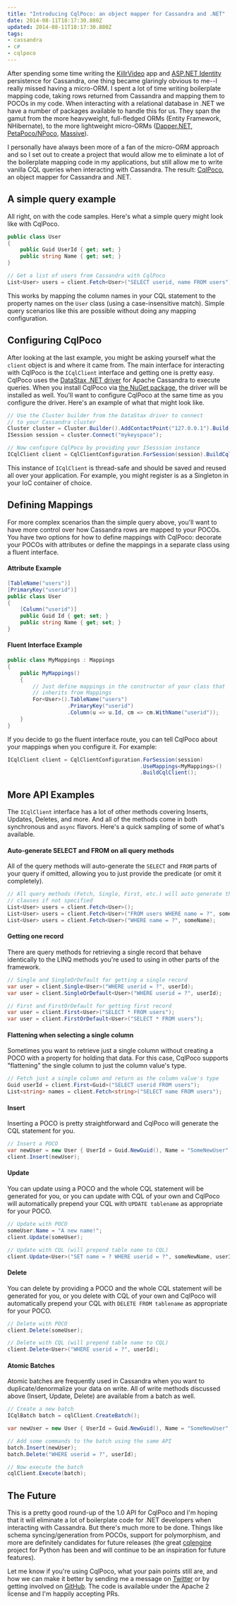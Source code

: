 ```yaml
---
title: "Introducing CqlPoco: an object mapper for Cassandra and .NET"
date: 2014-08-11T18:17:30.880Z
updated: 2014-08-11T18:17:30.880Z
tags:
- cassandra
- c#
- cqlpoco
---
```

After spending some time writing the [KillrVideo](https://github.com/LukeTillman/killrvideo-csharp) app and [ASP.NET
Identity](https://github.com/joshuadeanhall/AspNet.Identity.Cassandra) persistence for Cassandra, one thing became
glaringly obvious to me--I really missed having a micro-ORM.  I spent a lot of time writing boilerplate mapping code,
taking rows returned from Cassandra and mapping them to POCOs in my code.  When interacting with a relational database
in .NET we have a number of packages available to handle this for us.  They span the gamut from the more heavyweight,
full-fledged ORMs (Entity Framework, NHibernate), to the more lightweight micro-ORMs
([Dapper.NET](https://github.com/StackExchange/dapper-dot-net), [PetaPoco/NPoco](https://github.com/schotime/NPoco),
[Massive](https://github.com/robconery/massive)).

I personally have always been more of a fan of the micro-ORM approach and so I set out to create a project that would
allow me to eliminate a lot of the boilerplate mapping code in my applications, but still allow me to write vanilla CQL
queries when interacting with Cassandra.  The result:  [CqlPoco](https://github.com/LukeTillman/cqlpoco), an object
mapper for Cassandra and .NET.

## A simple query example
All right, on with the code samples.  Here's what a simple query might look like with CqlPoco.

```csharp
public class User
{
    public Guid UserId { get; set; }
    public string Name { get; set; }
}

// Get a list of users from Cassandra with CqlPoco
List<User> users = client.Fetch<User>("SELECT userid, name FROM users");
```
This works by mapping the column names in your CQL statement to the property names on the `User` class (using a
case-insensitive match).  Simple query scenarios like this are possible without doing any mapping configuration.

## Configuring CqlPoco
After looking at the last example, you might be asking yourself what the `client` object is and where it came from.  The
main interface for interacting with CqlPoco is the `ICqlClient` interface and getting one is pretty easy.  CqlPoco uses
the [DataStax .NET driver](https://github.com/datastax/csharp-driver) for Apache Cassandra to execute queries.  When you
install CqlPoco via [the NuGet package](https://www.nuget.org/packages/CqlPoco/), the driver will be installed as well.
You'll want to configure CqlPoco at the same time as you configure the driver.  Here's an example of what that might
look like.

```csharp
// Use the Cluster builder from the DataStax driver to connect 
// to your Cassandra cluster
Cluster cluster = Cluster.Builder().AddContactPoint("127.0.0.1").Build();
ISession session = cluster.Connect("mykeyspace");

// Now configure CqlPoco by providing your ISesssion instance
ICqlClient client = CqlClientConfiguration.ForSession(session).BuildCqlClient();
```
This instance of `ICqlClient` is thread-safe and should be saved and reused all over your application.  For example, you
might register is as a Singleton in your IoC container of choice.

## Defining Mappings
For more complex scenarios than the simple query above, you'll want to have more control over how Cassandra rows are
mapped to your POCOs.  You have two options for how to define mappings with CqlPoco: decorate your POCOs with attributes
or define the mappings in a separate class using a fluent interface.

#### Attribute Example
```csharp
[TableName("users")]
[PrimaryKey("userid")]
public class User
{
    [Column("userid")]
    public Guid Id { get; set; }
    public string Name { get; set; }
}
```
#### Fluent Interface Example
```csharp
public class MyMappings : Mappings
{
    public MyMappings()
    {
        // Just define mappings in the constructor of your class that
        // inherits from Mappings
        For<User>().TableName("users")
                   .PrimaryKey("userid")
                   .Column(u => u.Id, cm => cm.WithName("userid"));
    }
}
```
If you decide to go the fluent interface route, you can tell CqlPoco about your mappings when you configure it.  For
example:
```csharp
ICqlClient client = CqlClientConfiguration.ForSession(session)
                                          .UseMappings<MyMappings>()
                                          .BuildCqlClient();
```

## More API Examples
The `ICqlClient` interface has a lot of other methods covering Inserts, Updates, Deletes, and more.  And all of the
methods come in both synchronous and `async` flavors.  Here's a quick sampling of some of what's available.

#### Auto-generate SELECT and FROM on all query methods
All of the query methods will auto-generate the `SELECT` and `FROM` parts of your query if omitted, allowing you to just
provide the predicate (or omit it completely).
```csharp
// All query methods (Fetch, Single, First, etc.) will auto generate the SELECT and FROM
// clauses if not specified
List<User> users = client.Fetch<User>();
List<User> users = client.Fetch<User>("FROM users WHERE name = ?", someName);
List<User> users = client.Fetch<User>("WHERE name = ?", someName);
```

#### Getting one record
There are query methods for retrieving a single record that behave identically to the LINQ methods you're used to using
in other parts of the framework.
```csharp
// Single and SingleOrDefault for getting a single record
var user = client.Single<User>("WHERE userid = ?", userId);
var user = client.SingleOrDefault<User>("WHERE userid = ?", userId);

// First and FirstOrDefault for getting first record
var user = client.First<User>("SELECT * FROM users");
var user = client.FirstOrDefault<User>("SELECT * FROM users");
```

#### Flattening when selecting a single column
Sometimes you want to retrieve just a single column without creating a POCO with a property for holding that data.  For
this case, CqlPoco supports "flattening" the single column to just the column value's type.
```csharp
// Fetch just a single column and return as the column value's type
Guid userId = client.First<Guid>("SELECT userid FROM users");
List<string> names = client.Fetch<string>("SELECT name FROM users");
```

#### Insert
Inserting a POCO is pretty straightforward and CqlPoco will generate the CQL statement for you.
```csharp
// Insert a POCO
var newUser = new User { UserId = Guid.NewGuid(), Name = "SomeNewUser" };
client.Insert(newUser);
```

#### Update
You can update using a POCO and the whole CQL statement will be generated for you, or you can update with CQL of your
own and CqlPoco will automatically prepend your CQL with `UPDATE tablename` as appropriate for your POCO.

```csharp
// Update with POCO
someUser.Name = "A new name!";
client.Update(someUser);

// Update with CQL (will prepend table name to CQL)
client.Update<User>("SET name = ? WHERE userid = ?", someNewName, userId);
```

#### Delete
You can delete by providing a POCO and the whole CQL statement will be generated for you, or you delete with CQL of your
own and CqlPoco will automatically prepend your CQL with `DELETE FROM tablename` as appropriate for your POCO.

```csharp
// Delete with POCO
client.Delete(someUser);

// Delete with CQL (will prepend table name to CQL)
client.Delete<User>("WHERE userid = ?", userId);
```

#### Atomic Batches
Atomic batches are frequently used in Cassandra when you want to duplicate/denormalize your data on write.  All of write
methods discussed above (Insert, Update, Delete) are available from a batch as well.

```csharp
// Create a new batch
ICqlBatch batch = cqlClient.CreateBatch();

var newUser = new User { UserId = Guid.NewGuid(), Name = "SomeNewUser" };

// Add some commands to the batch using the same API
batch.Insert(newUser);
batch.Delete("WHERE userid = ?", userId);

// Now execute the batch
cqlClient.Execute(batch);
```

## The Future
This is a pretty good round-up of the 1.0 API for CqlPoco and I'm hoping that it will eliminate a lot of boilerplate
code for .NET developers when interacting with Cassandra.  But there's much more to be done.  Things like schema
syncing/generation from POCOs, support for polymorphism, and more are definitely candidates for future releases (the
great [cqlengine](https://github.com/cqlengine/cqlengine) project for Python has been and will continue to be an
inspiration for future features).

Let me know if you're using CqlPoco, what your pain points still are, and how we can make it better by sending me a
message on [Twitter](https://twitter.com/LukeTillman) or by getting involved on
[GitHub](https://github.com/LukeTillman/cqlpoco).  The code is available under the Apache 2 license and I'm happily
accepting PRs.
